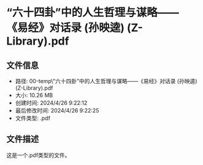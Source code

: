 ﻿# “六十四卦”中的人生哲理与谋略――《易经》对话录 (孙映逵) (Z-Library).pdf

## 文件信息
- 路径: 00-temp\“六十四卦”中的人生哲理与谋略――《易经》对话录 (孙映逵) (Z-Library).pdf
- 大小: 10.26 MB
- 创建时间: 2024/4/26 9:22:12
- 最后修改时间: 2024/4/26 9:22:25
- 文件类型: .pdf

## 文件描述
这是一个.pdf类型的文件。

